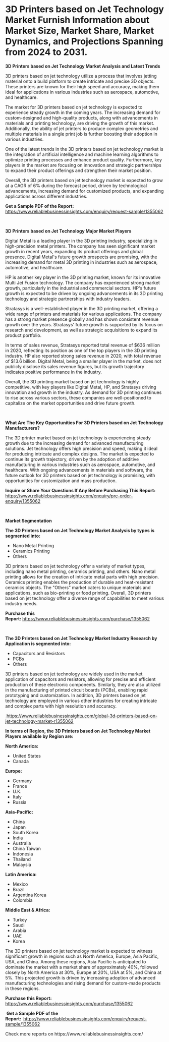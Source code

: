 <p><h1>3D Printers based on Jet Technology Market Furnish Information about Market Size, Market Share, Market Dynamics, and Projections Spanning from 2024 to 2031.</h1></p><p><strong>3D Printers based on Jet Technology Market Analysis and Latest Trends</strong></p>
<p><p>3D printers based on jet technology utilize a process that involves jetting material onto a build platform to create intricate and precise 3D objects. These printers are known for their high speed and accuracy, making them ideal for applications in various industries such as aerospace, automotive, and healthcare.</p><p>The market for 3D printers based on jet technology is expected to experience steady growth in the coming years. The increasing demand for custom-designed and high-quality products, along with advancements in materials and printing technology, are driving the growth of this market. Additionally, the ability of jet printers to produce complex geometries and multiple materials in a single print job is further boosting their adoption in various industries.</p><p>One of the latest trends in the 3D printers based on jet technology market is the integration of artificial intelligence and machine learning algorithms to optimize printing processes and enhance product quality. Furthermore, key players in the market are focusing on innovation and strategic partnerships to expand their product offerings and strengthen their market position.</p><p>Overall, the 3D printers based on jet technology market is expected to grow at a CAGR of 6% during the forecast period, driven by technological advancements, increasing demand for customized products, and expanding applications across different industries.</p></p>
<p><strong>Get a Sample PDF of the Report:&nbsp;</strong> <a href="https://www.reliablebusinessinsights.com/enquiry/request-sample/1355062">https://www.reliablebusinessinsights.com/enquiry/request-sample/1355062</a></p>
<p>&nbsp;</p>
<p><strong>3D Printers based on Jet Technology Major Market Players</strong></p>
<p><p>Digital Metal is a leading player in the 3D printing industry, specializing in high-precision metal printers. The company has seen significant market growth in recent years, expanding its product offerings and global presence. Digital Metal's future growth prospects are promising, with the increasing demand for metal 3D printing in industries such as aerospace, automotive, and healthcare. </p><p>HP is another key player in the 3D printing market, known for its innovative Multi Jet Fusion technology. The company has experienced strong market growth, particularly in the industrial and commercial sectors. HP's future growth is expected to be driven by ongoing advancements in its 3D printing technology and strategic partnerships with industry leaders.</p><p>Stratasys is a well-established player in the 3D printing market, offering a wide range of printers and materials for various applications. The company has a strong market presence globally and has shown consistent revenue growth over the years. Stratasys' future growth is supported by its focus on research and development, as well as strategic acquisitions to expand its product portfolio.</p><p>In terms of sales revenue, Stratasys reported total revenue of $636 million in 2020, reflecting its position as one of the top players in the 3D printing industry. HP also reported strong sales revenue in 2020, with total revenue of $13.6 billion. Digital Metal, being a smaller player in the market, does not publicly disclose its sales revenue figures, but its growth trajectory indicates positive performance in the industry.</p><p>Overall, the 3D printing market based on jet technology is highly competitive, with key players like Digital Metal, HP, and Stratasys driving innovation and growth in the industry. As demand for 3D printing continues to rise across various sectors, these companies are well-positioned to capitalize on the market opportunities and drive future growth.</p></p>
<p>&nbsp;</p>
<p><strong>What Are The Key Opportunities For 3D Printers based on Jet Technology Manufacturers?</strong></p>
<p><p>The 3D printer market based on jet technology is experiencing steady growth due to the increasing demand for advanced manufacturing solutions. Jet technology offers high precision and speed, making it ideal for producing intricate and complex designs. The market is expected to continue its growth trajectory, driven by the adoption of additive manufacturing in various industries such as aerospace, automotive, and healthcare. With ongoing advancements in materials and software, the future outlook for 3D printers based on jet technology is promising, with opportunities for customization and mass production.				           </p></p>
<p><strong>Inquire or Share Your Questions If Any Before Purchasing This Report:</strong> <a href="https://www.reliablebusinessinsights.com/enquiry/pre-order-enquiry/1355062">https://www.reliablebusinessinsights.com/enquiry/pre-order-enquiry/1355062</a></p>
<p>&nbsp;</p>
<p><strong>Market Segmentation</strong></p>
<p><strong>The 3D Printers based on Jet Technology Market Analysis by types is segmented into:</strong></p>
<p><ul><li>Nano Metal Printing</li><li>Ceramics Printing</li><li>Others</li></ul></p>
<p><p>3D printers based on jet technology offer a variety of market types, including nano metal printing, ceramics printing, and others. Nano metal printing allows for the creation of intricate metal parts with high precision. Ceramics printing enables the production of durable and heat-resistant ceramics objects. The "Others" market caters to unique materials and applications, such as bio-printing or food printing. Overall, 3D printers based on jet technology offer a diverse range of capabilities to meet various industry needs.</p></p>
<p><strong>Purchase this Report:&nbsp;</strong><a href="https://www.reliablebusinessinsights.com/purchase/1355062">https://www.reliablebusinessinsights.com/purchase/1355062</a></p>
<p>&nbsp;</p>
<p><strong>The 3D Printers based on Jet Technology Market Industry Research by Application is segmented into:</strong></p>
<p><ul><li>Capacitors and Resistors</li><li>PCBs</li><li>Others</li></ul></p>
<p><p>3D printers based on jet technology are widely used in the market application of capacitors and resistors, allowing for precise and efficient production of these electronic components. Similarly, they are also utilized in the manufacturing of printed circuit boards (PCBs), enabling rapid prototyping and customization. In addition, 3D printers based on jet technology are employed in various other industries for creating intricate and complex parts with high resolution and accuracy.</p></p>
<p><a href="https://www.reliablebusinessinsights.com/global-3d-printers-based-on-jet-technology-market-r1355062">&nbsp;https://www.reliablebusinessinsights.com/global-3d-printers-based-on-jet-technology-market-r1355062</a></p>
<p><strong>In terms of Region, the 3D Printers based on Jet Technology Market Players available by Region are:</strong></p>
<p>
    <p> <strong> North America: </strong>
        <ul>
            <li>United States</li>
            <li>Canada</li>
        </ul>
        </p> 
    <p> <strong> Europe: </strong>
        <ul>
            <li>Germany</li>
            <li>France</li>
            <li>U.K.</li>
            <li>Italy</li>
            <li>Russia</li>
        </ul>
        </p> 
    <p> <strong> Asia-Pacific: </strong>
        <ul>
            <li>China</li>
            <li>Japan</li>
            <li>South Korea</li>
            <li>India</li>
            <li>Australia</li>
            <li>China Taiwan</li>
            <li>Indonesia</li>
            <li>Thailand</li>
            <li>Malaysia</li>
        </ul>
        </p> 
    <p> <strong> Latin America: </strong>
        <ul>
            <li>Mexico</li>
            <li>Brazil</li>
            <li>Argentina Korea</li>
            <li>Colombia</li>
        </ul>
        </p> 
    <p> <strong> Middle East & Africa: </strong>
        <ul>
            <li>Turkey</li>
            <li>Saudi</li>
            <li>Arabia</li>
            <li>UAE</li>
            <li>Korea</li>
        </ul>
    </p>
    </p>
<p><p>The 3D printers based on jet technology market is expected to witness significant growth in regions such as North America, Europe, Asia Pacific, USA, and China. Among these regions, Asia Pacific is anticipated to dominate the market with a market share of approximately 40%, followed closely by North America at 30%, Europe at 20%, USA at 5%, and China at 5%. This projected growth is driven by increasing adoption of advanced manufacturing technologies and rising demand for custom-made products in these regions.</p></p>
<p><strong>Purchase this Report: </strong><a href="https://www.reliablebusinessinsights.com/purchase/1355062">https://www.reliablebusinessinsights.com/purchase/1355062</a></p>
<p>&nbsp;<strong>Get a Sample PDF of the Report:&nbsp;&nbsp;</strong><a href="https://www.reliablebusinessinsights.com/enquiry/request-sample/1355062">https://www.reliablebusinessinsights.com/enquiry/request-sample/1355062</a></p>
<p><strong></strong></p>
<p>Check more reports on https://www.reliablebusinessinsights.com/</p>